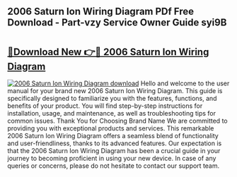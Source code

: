 ## 2006 Saturn Ion Wiring Diagram PDf Free Download - Part-vzy Service Owner Guide syi9B

# <h2><a href="http://dfjh8pc.blite.top/?on=2006+Saturn+Ion+Wiring+Diagram">🔗Download New 👉🔴 2006 Saturn Ion Wiring Diagram</a></h2>

[![2006 Saturn Ion Wiring Diagram download](https://i.imgur.com/lujVjoI.png)](http://dfjh8pc.blite.top/?on=2006+Saturn+Ion+Wiring+Diagram)
Hello and welcome to the user manual for your brand new 2006 Saturn Ion Wiring Diagram. This guide is specifically designed to familiarize you with the features, functions, and benefits of your product. You will find step-by-step instructions for installation, usage, and maintenance, as well as troubleshooting tips for common issues. Thank You for Choosing Brand Name We are committed to providing you with exceptional products and services. This remarkable 2006 Saturn Ion Wiring Diagram offers a seamless blend of functionality and user-friendliness, thanks to its advanced features. Our expectation is that the 2006 Saturn Ion Wiring Diagram has been a crucial guide in your journey to becoming proficient in using your new device. In case of any queries or concerns, please do not hesitate to contact our support team.
